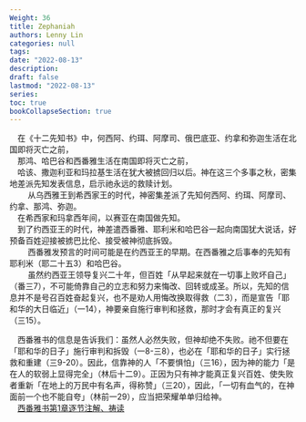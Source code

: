 ```yaml
---
Weight: 36
title: Zephaniah
authors: Lenny Lin
categories: null
tags: 
date: "2022-08-13"
description: 
draft: false
lastmod: "2022-08-13"
series:
toc: true
bookCollapseSection: true
---
```




　在《十二先知书》中，何西阿、约珥、阿摩司、俄巴底亚、约拿和弥迦生活在北国即将灭亡之前，  
　那鸿、哈巴谷和西番雅生活在南国即将灭亡之前，  
　哈该、撒迦利亚和玛拉基生活在犹大被掳回归以后。神在这三个多事之秋，密集地差派先知发表信息，启示祂永远的救赎计划。  
　
　从乌西雅王到希西家王的时代，神密集差派了先知何西阿、约珥、阿摩司、约拿、那鸿、弥迦。  
　在希西家和玛拿西年间，以赛亚在南国做先知。  
　到了约西亚王的时代，神差遣西番雅、耶利米和哈巴谷一起向南国犹大说话，好预备百姓迎接被掳巴比伦、接受被神彻底拆毁。  
　
　西番雅发预言的时间可能是在约西亚王的早期。在西番雅之后事奉的先知有耶利米（耶二十五3）和哈巴谷。  
　
　虽然约西亚王领导复兴二十年，但百姓「从早起来就在一切事上败坏自己」（番三7），不可能倚靠自己的立志和努力来悔改、回转或成圣。所以，先知的信息并不是号召百姓奋起复兴，也不是劝人用悔改换取得救（二3），而是宣告「耶和华的大日临近」（一14），神要亲自施行审判和拯救，那时才会有真正的复兴（三15）。

　西番雅书的信息是告诉我们：虽然人必然失败，但神却绝不失败。祂不但要在「耶和华的日子」施行审判和拆毁（一8-三8），也必在「耶和华的日子」实行拯救和重建（三9-20）。因此，信靠神的人「不要惧怕」（三16），因为神的能力「是在人的软弱上显得完全」（林后十二9）。正因为只有神才能真正复兴百姓、使失败者重新「在地上的万民中有名声，得称赞」（三20），因此，「一切有血气的，在神面前一个也不能自夸」（林前一29），应当把荣耀单单归给神。  
　[西番雅书第1章逐节注解、祷读](https://cmcbiblereading.com/2016/10/20/%e8%a5%bf%e7%95%aa%e9%9b%85%e4%b9%a6%e7%ac%ac1%e7%ab%a0%e9%80%90%e8%8a%82%e6%b3%a8%e8%a7%a3%e3%80%81%e7%a5%b7%e8%af%bb/)


